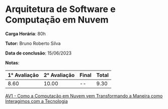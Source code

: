 # Arquitetura de Software e Computação em Nuvem

**Carga Horária**: 80h

**Tutor:** Bruno Roberto Silva

**Data de conclusão**: 15/06/2023

**Notas**:

| 1° Avaliação | 2° Avaliação | Final | Total |
| ------------ | ------------ | :---- | ----- |
| 8.60         | 10.00        | --    | 9.30  |

[AV1 - Como a Computação em Nuvem vem Transformando a Maneira como Interagimos com a Tecnologia](https://github.com/marcelofox4/faculdade-ads/tree/main/3-periodo/arquitetura-de-software-e-computacao-em-nuvem/av1-atividade-contextualizada)
